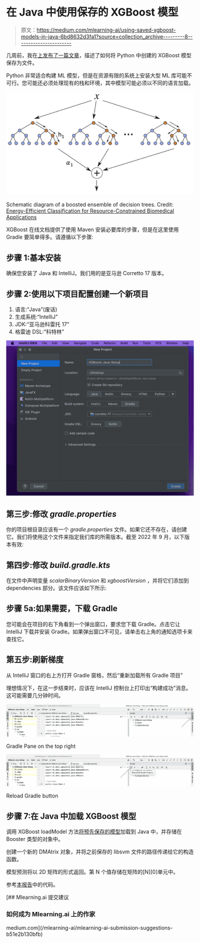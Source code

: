 # 在 Java 中使用保存的 XGBoost 模型

> 原文：<https://medium.com/mlearning-ai/using-saved-xgboost-models-in-java-6bd8632d3fa1?source=collection_archive---------8----------------------->

几周前，我在[上发布了一篇文章](/@anantsinha9811/saving-xgboost-models-as-files-using-python-e06514308ef)，描述了如何将 Python 中创建的 XGBoost 模型保存为文件。

Python 非常适合构建 ML 模型，但是在资源有限的系统上安装大型 ML 库可能不可行。您可能还必须处理现有的栈和环境，其中模型可能必须以不同的语言加载。

![](img/e33a2bc5ee1897647b7b4e59eda4faa7.png)

Schematic diagram of a boosted ensemble of decision trees. Credit: [Energy-Efficient Classification for Resource-Constrained Biomedical Applications](https://www.researchgate.net/publication/325632132_Energy-Efficient_Classification_for_Resource-Constrained_Biomedical_Applications)

XGBoost 在线文档提供了使用 Maven 安装必要库的步骤，但是在这里使用 Gradle 要简单得多。请遵循以下步骤:

## 步骤 1:基本安装

确保您安装了 Java 和 IntelliJ。我们用的是亚马逊 Corretto 17 版本。

## 步骤 2:使用以下项目配置创建一个新项目

1.  语言:“Java”(废话)
2.  生成系统:“IntelliJ”
3.  JDK:“亚马逊科雷托 17”
4.  格雷迪 DSL:“科特林”

![](img/8c81535be187fff068163537a7a06475.png)

## 第三步:修改 *gradle.properties*

你的项目根目录应该有一个 *gradle.properties* 文件。如果它还不存在，请创建它。我们将使用这个文件来指定我们库的所需版本。截至 2022 年 9 月，以下版本有效:

## 第四步:修改 *build.gradle.kts*

在文件中声明变量 *scalarBinaryVersion* 和 *xgboostVersion* ，并将它们添加到 dependencies 部分。该文件应该如下所示:

## 步骤 5a:如果需要，下载 Gradle

您可能会在项目的右下角看到一个弹出窗口，要求您下载 Gradle。点击它让 IntelliJ 下载并安装 Gradle。如果弹出窗口不可见，请单击右上角的通知选项卡来查找它。

## 第五步:刷新梯度

从 IntelliJ 窗口的右上方打开 Gradle 窗格，然后“重新加载所有 Gradle 项目”

理想情况下，在这一步结束时，应该在 IntelliJ 控制台上打印出“构建成功”消息。这可能需要几分钟时间。

![](img/ea806a5e28a88cdd7d02f81ee99859fb.png)

Gradle Pane on the top right

![](img/efcac1f4b069ae9df7a2e83cd1f1041e.png)

Reload Gradle button

## 步骤 7:在 Java 中加载 XGBoost 模型

调用 XGBoost loadModel 方法[将预先保存的模型](/@anantsinha9811/saving-xgboost-models-as-files-using-python-e06514308ef)加载到 Java 中，并存储在 Booster 类型的对象中。

创建一个新的 DMAtrix 对象，并将之前保存的 libsvm 文件的路径传递给它的构造函数。

模型预测将以 2D 矩阵的形式返回。第 N 个值存储在矩阵的[N][0]单元中。

参考[本报告](https://github.com/anantsinha/XGBoost-Java-Setup)中的代码。

[](/mlearning-ai/mlearning-ai-submission-suggestions-b51e2b130bfb) [## Mlearning.ai 提交建议

### 如何成为 Mlearning.ai 上的作家

medium.com](/mlearning-ai/mlearning-ai-submission-suggestions-b51e2b130bfb)